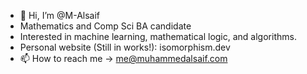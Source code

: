 - 👋 Hi, I’m @M-Alsaif 
- Mathematics and Comp Sci BA candidate
- Interested in machine learning, mathematical logic, and algorithms.
- Personal website (Still in works!): isomorphism.dev
- 📫 How to reach me -> me@muhammedalsaif.com


